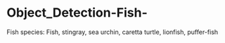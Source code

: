 # Object_Detection-Fish-
Fish species: Fish, stingray, sea urchin, caretta turtle, lionfish, puffer-fish 
